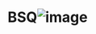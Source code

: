 # BSQ![image](https://user-images.githubusercontent.com/91733858/181237277-52735cf4-cab8-4bcf-8722-402949e213bf.png)
